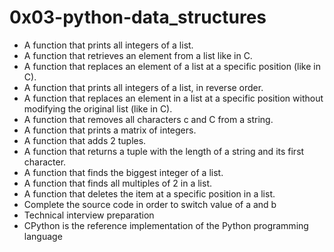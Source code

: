 # 0x03-python-data_structures
* A function that prints all integers of a list.
* A function that retrieves an element from a list like in C.
* A function that replaces an element of a list at a specific position (like in C).
* A function that prints all integers of a list, in reverse order.
* A function that replaces an element in a list at a specific position without modifying the original list (like in C).
* A function that removes all characters c and C from a string.
* A  function that prints a matrix of integers.
* A function that adds 2 tuples.
* A function that returns a tuple with the length of a string and its first character.
* A function that finds the biggest integer of a list.
* A function that finds all multiples of 2 in a list.
* A function that deletes the item at a specific position in a list.
* Complete the source code in order to switch value of a and b
* Technical interview preparation
* CPython is the reference implementation of the Python programming language
